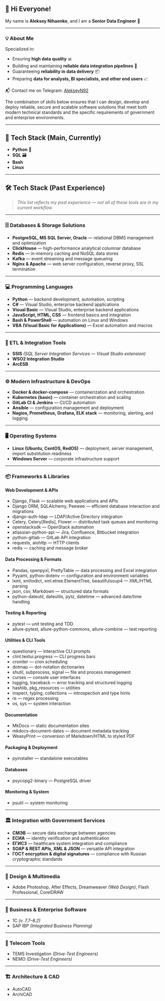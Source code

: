 ## 👋 Hi Everyone!

My name is **Aleksey Nihaenko**, and I am a **Senior Data Engineer** 💼

---

### 💡 About Me
Specialized in:
- Ensuring **high data quality** 📊
- Building and maintaining **reliable data integration pipelines** 🔗
- Guaranteeing **reliability in data delivery** 📦
- Preparing **data for analysts, BI specialists, and other end users** 📈

📬 Contact me on Telegram: [AlekseyN92](https://t.me/AlekseyN92)

The combination of skills below ensures that I can design, develop and deploy reliable, secure and scalable software solutions that meet both modern technical standards and the specific requirements of government and enterprise environments.

---

## 🚀 Tech Stack (Main, Currently)
- **Python** 🐍
- **SQL** 🗃️
- **Bash**
- **Linux**

---

## 🛠 Tech Stack (Past Experience)
> *This list reflects my past experience — not all of these tools are in my current workflow.*

---

### 🗄 Databases & Storage Solutions
- **PostgreSQL, MS SQL Server, Oracle** — relational DBMS management and optimization
- **ClickHouse** — high-performance analytical columnar database
- **Redis** — in-memory caching and NoSQL data stores
- **Kafka** — event streaming and message queueing
- **Nginx & Apache** — web server configuration, reverse proxy, SSL termination

---

### 💻 Programming Languages
- **Python** — backend development, automation, scripting
- **C#** — Visual Studio, enterprise backend applications
- **Visual Basic** — Visual Studio, enterprise backend applications
- **JavaScript, HTML, CSS** — frontend basics and integration
- **Bash & PowerShell** — automation on Linux and Windows
- **VBA (Visual Basic for Applications)** — Excel automation and macros

---

### 🔄 ETL & Integration Tools
- **SSIS** *(SQL Server Integration Services — Visual Studio extension)*
- **WSO2 Integration Studio**
- **ArcESB**

---

### ⚙ Modern Infrastructure & DevOps
- **Docker & docker-compose** — containerization and orchestration
- **Kubernetes (basic)** — container orchestration and scaling
- **GitLab CI & Jenkins** — CI/CD automation
- **Ansible** — configuration management and deployment
- **Nagios, Prometheus, Grafana, ELK stack** — monitoring, alerting, and logging

---

### 🖥 Operating Systems
- **Linux (Ubuntu, CentOS, RedOS)** — deployment, server management, import substitution readiness
- **Windows Server** — corporate infrastructure support

---

### 📦 Frameworks & Libraries

#### **Web Development & APIs**
- Django, Flask — scalable web applications and APIs
- Django ORM, SQLAlchemy, Peewee — efficient database interaction and migrations
- django-auth-ldap — LDAP/Active Directory integration
- Celery, Celery[Redis], Flower — distributed task queues and monitoring
- openstacksdk — OpenStack automation
- atlassian-python-api — Jira, Confluence, Bitbucket integration
- python-gitlab — GitLab API integration
- requests, aiohttp — HTTP clients
- redis — caching and message broker

#### **Data Processing & Formats**
- Pandas, openpyxl, PrettyTable — data processing and Excel integration
- Pyyaml, python-dotenv — configuration and environment variables
- lxml, xmltodict, xml.etree.ElementTree, beautifulsoup4 — XML/HTML parsing
- json, csv, Markdown — structured data formats
- python-dateutil, dateutils, pytz, datetime — advanced date/time handling

#### **Testing & Reporting**
- pytest — unit testing and TDD
- allure-pytest, allure-python-commons, allure-combine — test reporting

#### **Utilities & CLI Tools**
- questionary — interactive CLI prompts
- clint.textui.progress — CLI progress bars
- croniter — cron scheduling
- dotmap — dot-notation dictionaries
- shutil, subprocess, signal — file and process management
- curses — console user interfaces
- logging, traceback — error tracking and structured logging
- hashlib, pkg_resources — utilities
- inspect, typing, collections — introspection and type hints
- re — regex processing
- os, sys — system interaction

#### **Documentation**
- MkDocs — static documentation sites
- mkdocs-document-dates — document metadata tracking
- WeasyPrint — conversion of Markdown/HTML to styled PDF

#### **Packaging & Deployment**
- pyinstaller — standalone executables

#### **Databases**
- psycopg2-binary — PostgreSQL driver

#### **Monitoring & System**
- psutil — system monitoring

---

### 🏛 Integration with Government Services
- **СМЭВ** — secure data exchange between agencies
- **ЕСИА** — identity verification and authentication
- **ЕГИСЗ** — healthcare system integration and compliance
- **SOAP & REST APIs, XML & JSON** — versatile API integration
- **ГОСТ encryption & digital signatures** — compliance with Russian cryptographic standards

---

### 🎨 Design & Multimedia
- Adobe Photoshop, After Effects, Dreamweaver *(Web Design)*, Flash Professional, CorelDRAW

---

### 🏢 Business & Enterprise Software
- 1C *(v. 7.7–8.2)*
- SAP IBP *(Integrated Business Planning)*

---

### 📡 Telecom Tools
- TEMS Investigation *(Drive-Test Engineers)*
- NEMO *(Drive-Test Engineers)*

---

### 🏗 Architecture & CAD
- AutoCAD
- ArchiCAD
